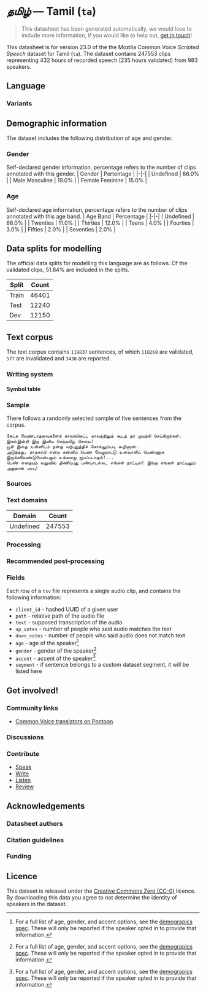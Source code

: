 # *தமிழ்* &mdash; Tamil (`ta`)
> This datasheet has been generated automatically, we would love to include more information, if you would like to help out, [get in touch](https://github.com/common-voice/common-voice/blob/main/docs/COMMUNITIES.md)!

 This datasheet is for version 23.0 of the the Mozilla Common Voice *Scripted Speech* dataset 
for Tamil (`ta`). The dataset contains 247553 clips representing 432 hours of recorded
speech (235 hours validated) from 983 speakers.

## Language
<!-- {{LANGUAGE_DESCRIPTION}} -->
<!-- Provide a brief (1-2 paragraph) description of your language -->

### Variants
<!-- {{VARIANT_DESCRIPTION}} -->
<!-- @ OPTIONAL @ -->
<!-- Describe the variants (MCV variants) of your language -->

## Demographic information
The dataset includes the following distribution of age and gender.
<!-- You can get a lot of the information in this section from https://analyzer.cv-toolbox.web.tr/browse -->

### Gender
Self-declared gender information, percentage refers to the number of clips annotated with this gender.
| Gender | Pertentage |
|-|-|
| Undefined | 66.0% |
| Male Masculine | 19.0% |
| Female Feminine | 15.0% |
<!-- {{GENDER_TABLE}} -->
<!-- @ AUTOMATICALLY GENERATED @ -->
<!-- | Gender | Frequency |
|--------|-----------|
| male, masculine | ? |
| undeclared | ? |
| female, feminine | ? | -->

### Age
Self-declared age information, percentage refers to the number of clips annotated with this age band.
| Age Band | Percentage |
|-|-|
| Undefined | 66.0% |
| Twenties | 11.0% |
| Thirties | 12.0% |
| Teens | 4.0% |
| Fourties | 3.0% |
| Fifties | 2.0% |
| Seventies | 2.0% |
<!-- {{AGE_TABLE}} -->
<!-- @ AUTOMATICALLY GENERATED @ -->
<!-- | Age band | Frequency |
|----------|-----------|
| teens | ? |
| twenties | ? |
| thirties | ? |
| fourties | ? |
| fifties | ? |
   ...if other age ranges are present in your data, add rows... -->

## Data splits for modelling
The official data splits for modelling this language are as follows. Of the validated clips, 51.84% are included in the splits.

 | Split | Count |
|-|-|
| Train | 46401 |
| Test | 12240 |
| Dev | 12150 |

## Text corpus
The text corpus contains `118837` sentences, of which `118260` are validated, `577` are invalidated and `3438` are reported.
<!-- {{TEXT_CORPUS_DESCRIPTION}} -->
<!-- @ OPTIONAL @ -->
<!-- An overview of the text corpus, with information such as average length (in characters and words) of validated sentences. -->

### Writing system
<!-- {{WRITING_SYSTEM_DESCRIPTION}} -->
<!-- @ OPTIONAL @ -->
<!-- A description of the writing system (or writing systems) used in the text corpus -->

#### Symbol table
<!-- {{ALPHABET_TABLE}} -->
<!-- @ OPTIONAL @ -->
<!-- If the writing system is alphabetic, you can include the valid alphabet here -->

### Sample
There follows a randomly selected sample of five sentences from the corpus.

```
கேட்க வேண்டாதவைகளைக் காலங்கெட்ட காலத்திலும் கூடத் தர முயற்சி செய்கிறார்கள்.
இகல்இன்றி இரு இனிய செந்தமிழ் செல்வ!
யூகி இதை உன்னிடம் நன்கு வற்புறுத்திச் சொல்லும்படி கூறினான்.
அடுத்தது, நாதசுரபி என்ற கன்னிப் பெண் வேழநாட்டு உளவாளிப் பெண்ணாக இருக்கவேண்டுமென்பதும் உங்களது ஐயப்படாகும்!...
பெண் எதையும் வலுவில் திணிப்பது பண்பாடல்ல, எங்கள் நாட்டில்! இங்கு எங்கள் நாட்டிலும் அதுதான் மரபு!
```
<!-- {{SENTENCES_SAMPLE}} -->

### Sources
<!-- {{SOURCES_LIST}} -->
<!-- @ OPTIONAL @ -->
<!-- A list of sentence sources, can be curated to the top-N -->

### Text domains
| Domain | Count |
|-|-|
| Undefined | 247553 |
<!-- {{TEXT_DOMAIN_DESCRIPTION}} -->
<!-- @ OPTIONAL @ -->
<!-- What text domains are represented in the corpus? -->

### Processing
<!-- {{PROCESSING_DESCRIPTION}} -->
<!-- @ OPTIONAL @ -->
<!-- How has the text data been processed -->

### Recommended post-processing
<!-- {{RECOMMENDED_POSTPROCESSING_DESCRIPTION}} -->
<!-- @ OPTIONAL @ -->
<!-- What should people do before they use the data, for example Unicode normalisation -->

### Fields
Each row of a `tsv` file represents a single audio clip, and contains the following information:

* `client_id` - hashed UUID of a given user
* `path` - relative path of the audio file
* `text` - supposed transcription of the audio
* `up_votes` - number of people who said audio matches the text
* `down_votes` - number of people who said audio does not match text
* `age` - age of the speaker[^1]
* `gender` - gender of the speaker[^1]
* `accent` - accent of the speaker[^1]
* `segment` - if sentence belongs to a custom dataset segment, it will be listed here

#### 
[^1]: For a full list of age, gender, and accent options, see the
[demograpics
spec](https://github.com/common-voice/common-voice/blob/main/web/src/stores/demographics.ts). These
will only be reported if the speaker opted in to provide that
information.

## Get involved!

### Community links
* [Common Voice translators on Pontoon](https://pontoon.mozilla.org/ta/common-voice/contributors/)
<!-- {{COMMUNITY_LINKS_LIST}} -->
<!-- @ OPTIONAL @ -->
<!-- Links to community chats / fora -->

### Discussions
<!-- {{DISCUSSION_LINKS_LIST}} -->
<!-- @ OPTIONAL @ -->
<!-- Any links to discussions, for example on Discourse or other fora or blogs can be included here -->

### Contribute
* [Speak](https://commonvoice.mozilla.org/ta/speak)
* [Write](https://commonvoice.mozilla.org/ta/write)
* [Listen](https://commonvoice.mozilla.org/ta/listen)
* [Review](https://commonvoice.mozilla.org/ta/review)
<!-- {{CONTRIBUTE_LINKS_LIST}} -->
<!-- Here you can include links for how to contribute to the dataset -->

## Acknowledgements

### Datasheet authors
<!-- {{DATASHEET_AUTHORS_LIST}} -->
<!-- A list in the format of: Your Name <email@email.com> -->

### Citation guidelines
<!-- {{CITATION_DESCRIPTION}} -->
<!-- @ OPTIONAL @ -->
<!-- If you published a paper and would like people to cite it, you can include the BiBTeX here -->

### Funding
<!-- {{FUNDING_DESCRIPTION}} -->
<!-- @ OPTIONAL @ -->
<!-- If you received any funding, you can include the acknowledgement here -->

## Licence
This dataset is released under the [Creative Commons Zero (CC-0)](https://creativecommons.org/public-domain/cc0/) licence. By downloading this data
you agree to not determine the identity of speakers in the dataset.